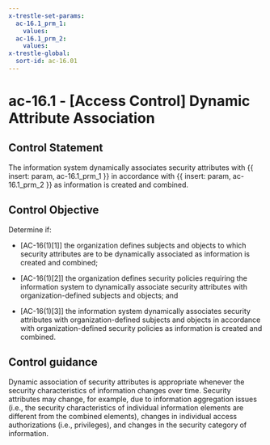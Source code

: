 ```yaml
---
x-trestle-set-params:
  ac-16.1_prm_1:
    values:
  ac-16.1_prm_2:
    values:
x-trestle-global:
  sort-id: ac-16.01
---
```


# ac-16.1 - \[Access Control\] Dynamic Attribute Association

## Control Statement

The information system dynamically associates security attributes with {{ insert: param, ac-16.1_prm_1 }} in accordance with {{ insert: param, ac-16.1_prm_2 }} as information is created and combined.

## Control Objective

Determine if:

- \[AC-16(1)[1]\] the organization defines subjects and objects to which security attributes are to be dynamically associated as information is created and combined;

- \[AC-16(1)[2]\] the organization defines security policies requiring the information system to dynamically associate security attributes with organization-defined subjects and objects; and

- \[AC-16(1)[3]\] the information system dynamically associates security attributes with organization-defined subjects and objects in accordance with organization-defined security policies as information is created and combined.

## Control guidance

Dynamic association of security attributes is appropriate whenever the security characteristics of information changes over time. Security attributes may change, for example, due to information aggregation issues (i.e., the security characteristics of individual information elements are different from the combined elements), changes in individual access authorizations (i.e., privileges), and changes in the security category of information.
